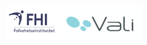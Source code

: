 <br clear="all" />
<img src="logo-norsk-hele-navnet.svg" height="80px" /><img src="logo-vali-crop.svg" height="80px" />
<br clear="all" />